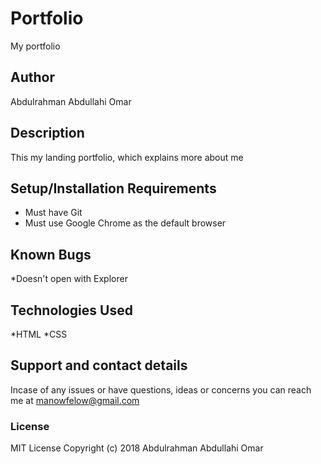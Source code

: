 # Portfolio

My portfolio

## Author

Abdulrahman Abdullahi Omar

## Description

This my landing portfolio, which explains more about me

## Setup/Installation Requirements

* Must have Git
* Must use Google Chrome as the default browser

## Known Bugs

*Doesn't open with Explorer

## Technologies Used

*HTML
*CSS
## Support and contact details

Incase of any issues or have questions, ideas or concerns you can reach me at manowfelow@gmail.com

### License

MIT License
Copyright (c) 2018 Abdulrahman Abdullahi Omar
